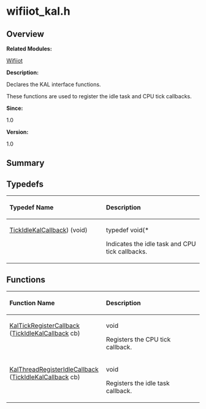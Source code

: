 # wifiiot\_kal.h<a name="ZH-CN_TOPIC_0000001055195064"></a>

## **Overview**<a name="section470708619090254"></a>

**Related Modules:**

[Wifiiot](Wifiiot.md)

**Description:**

Declares the KAL interface functions. 

These functions are used to register the idle task and CPU tick callbacks. 

**Since:**

1.0

**Version:**

1.0

## **Summary**<a name="section1520833113090254"></a>

## Typedefs<a name="typedef-members"></a>

<a name="table414821254090254"></a>
<table><thead align="left"><tr id="row1784319960090254"><th class="cellrowborder" valign="top" width="50%" id="mcps1.1.3.1.1"><p id="p740782656090254"><a name="p740782656090254"></a><a name="p740782656090254"></a>Typedef Name</p>
</th>
<th class="cellrowborder" valign="top" width="50%" id="mcps1.1.3.1.2"><p id="p1095900775090254"><a name="p1095900775090254"></a><a name="p1095900775090254"></a>Description</p>
</th>
</tr>
</thead>
<tbody><tr id="row1004274949090254"><td class="cellrowborder" valign="top" width="50%" headers="mcps1.1.3.1.1 "><p id="p973589052090254"><a name="p973589052090254"></a><a name="p973589052090254"></a><a href="Wifiiot.md#ga8be54bbf12f538188db10aaaf4bdbdf9">TickIdleKalCallback</a>) (void)</p>
</td>
<td class="cellrowborder" valign="top" width="50%" headers="mcps1.1.3.1.2 "><p id="p376547943090254"><a name="p376547943090254"></a><a name="p376547943090254"></a>typedef void(*&nbsp;</p>
<p id="p1196839691090254"><a name="p1196839691090254"></a><a name="p1196839691090254"></a>Indicates the idle task and CPU tick callbacks. </p>
</td>
</tr>
</tbody>
</table>

## Functions<a name="func-members"></a>

<a name="table2018264606090254"></a>
<table><thead align="left"><tr id="row1798411320090254"><th class="cellrowborder" valign="top" width="50%" id="mcps1.1.3.1.1"><p id="p1026325930090254"><a name="p1026325930090254"></a><a name="p1026325930090254"></a>Function Name</p>
</th>
<th class="cellrowborder" valign="top" width="50%" id="mcps1.1.3.1.2"><p id="p1843108828090254"><a name="p1843108828090254"></a><a name="p1843108828090254"></a>Description</p>
</th>
</tr>
</thead>
<tbody><tr id="row1792903999090254"><td class="cellrowborder" valign="top" width="50%" headers="mcps1.1.3.1.1 "><p id="p1265273396090254"><a name="p1265273396090254"></a><a name="p1265273396090254"></a><a href="Wifiiot.md#ga08e802255973f1fe58cbe59f03e1e2a8">KalTickRegisterCallback</a> (<a href="Wifiiot.md#ga8be54bbf12f538188db10aaaf4bdbdf9">TickIdleKalCallback</a> cb)</p>
</td>
<td class="cellrowborder" valign="top" width="50%" headers="mcps1.1.3.1.2 "><p id="p1059778956090254"><a name="p1059778956090254"></a><a name="p1059778956090254"></a>void&nbsp;</p>
<p id="p671729634090254"><a name="p671729634090254"></a><a name="p671729634090254"></a>Registers the CPU tick callback. </p>
</td>
</tr>
<tr id="row292864368090254"><td class="cellrowborder" valign="top" width="50%" headers="mcps1.1.3.1.1 "><p id="p1222114961090254"><a name="p1222114961090254"></a><a name="p1222114961090254"></a><a href="Wifiiot.md#ga2cb2a204b7f242f4b387896924883de2">KalThreadRegisterIdleCallback</a> (<a href="Wifiiot.md#ga8be54bbf12f538188db10aaaf4bdbdf9">TickIdleKalCallback</a> cb)</p>
</td>
<td class="cellrowborder" valign="top" width="50%" headers="mcps1.1.3.1.2 "><p id="p328699696090254"><a name="p328699696090254"></a><a name="p328699696090254"></a>void&nbsp;</p>
<p id="p220227996090254"><a name="p220227996090254"></a><a name="p220227996090254"></a>Registers the idle task callback. </p>
</td>
</tr>
</tbody>
</table>

